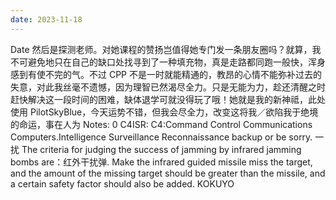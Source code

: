 ```yaml
---
date: 2023-11-18
---
```


Date 然后是探测老师。对她课程的赞扬岂值得她专门发一条朋友圈吗？就算，我不可避免地只在自己的缺口处找寻到了一种填充物，真是走路都同跑一般快，浑身感到有使不完的气。不过 CPP 不是一时就能精通的，教昂的心情不能弥补过去的失意，对此我丝毫不遗憾，因为理智已然渴尽全力。只是无能为力，趁还清醒之时赶快解决这一段时间的困难，缺体退学可就没得玩了哦！她就是我的新神祗，此处使用 PilotSkyBlue，今天运势不错，但我会尽全力，改变这将我／欲陷我于绝境的命运，事在人为 Notes: 0 C4ISR: C4:Command Control Communications Computers.Intelligence Surveillance Reconnaissance backup or be sorry. 一扰 The criteria for judging the success of jamming by infrared jamming bombs are：红外干扰弹. Make the infrared guided missile miss the target, and the amount of the missing target should be greater than the missile, and a certain safety factor should also be added. KOKUYO
